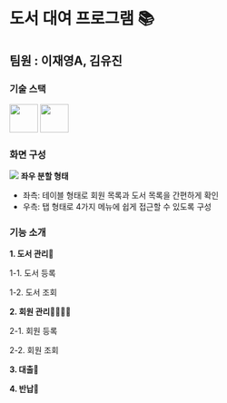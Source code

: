 # 도서 대여 프로그램 📚
 팀원 : 이재영A, 김유진
---
### 기술 스택
<img height="50" src="https://img.shields.io/badge/c++-00599C?style-flat&logo=C++&logoColor=white"/> <img height="50" src="https://img.shields.io/badge/Qt-41CD52?style=flat&logo=Qt&logoColor=white"/> 

### 화면 구성
<img src="https://github.com/user-attachments/assets/8527811e-2cde-43a7-8f7b-b3a7cea96f15"/>
<b>좌우 분할 형태</b>

* 좌측: 테이블 형태로 회원 목록과 도서 목록을 간편하게 확인
* 우측: 탭 형태로 4가지 메뉴에 쉽게 접근할 수 있도록 구성

### 기능 소개

**1. 도서 관리📖**

  1-1. 도서 등록

  1-2. 도서 조회


**2. 회원 관리👨‍👩‍👧‍👦**

  2-1. 회원 등록

  2-2. 회원 조회


**3. 대출📗** 


**4. 반납📘**
